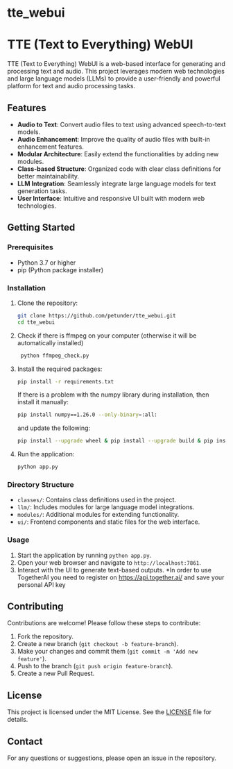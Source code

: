 # tte_webui
# TTE (Text to Everything) WebUI

TTE (Text to Everything) WebUI is a web-based interface for generating and processing text and audio. This project leverages modern web technologies and large language models (LLMs) to provide a user-friendly and powerful platform for text and audio processing tasks.

## Features

- **Audio to Text**: Convert audio files to text using advanced speech-to-text models.
- **Audio Enhancement**: Improve the quality of audio files with built-in enhancement features.
- **Modular Architecture**: Easily extend the functionalities by adding new modules.
- **Class-based Structure**: Organized code with clear class definitions for better maintainability.
- **LLM Integration**: Seamlessly integrate large language models for text generation tasks.
- **User Interface**: Intuitive and responsive UI built with modern web technologies.

## Getting Started

### Prerequisites

- Python 3.7 or higher
- pip (Python package installer)

### Installation

1. Clone the repository:
    ```sh
    git clone https://github.com/petunder/tte_webui.git
    cd tte_webui
    ```
2. Сheck if there is ffmpeg on your computer (otherwise it will be automatically installed)
   ```sh
    python ffmpeg_check.py
    ```

3. Install the required packages:
    ```sh
    pip install -r requirements.txt
    ```
   If there is a problem with the numpy library during installation, then install it manually:
   ```sh
   pip install numpy==1.26.0 --only-binary=:all:
   ```
   and update the following:
   ```sh
   pip install --upgrade wheel & pip install --upgrade build & pip install --upgrade cython
   ```   

4. Run the application:
    ```sh
    python app.py
    ```

### Directory Structure

- `classes/`: Contains class definitions used in the project.
- `llm/`: Includes modules for large language model integrations.
- `modules/`: Additional modules for extending functionality.
- `ui/`: Frontend components and static files for the web interface.

### Usage

1. Start the application by running `python app.py`.
2. Open your web browser and navigate to `http://localhost:7861`.
3. Interact with the UI to generate text-based outputs.
   *In order to use TogetherAI you need to register on https://api.together.ai/ and save your personal API key

## Contributing

Contributions are welcome! Please follow these steps to contribute:

1. Fork the repository.
2. Create a new branch (`git checkout -b feature-branch`).
3. Make your changes and commit them (`git commit -m 'Add new feature'`).
4. Push to the branch (`git push origin feature-branch`).
5. Create a new Pull Request.

## License

This project is licensed under the MIT License. See the [LICENSE](LICENSE) file for details.

## Contact

For any questions or suggestions, please open an issue in the repository.

